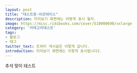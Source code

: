 ```yaml
---
layout: post
title: "테스트용-아르테미스"
description: 미리보기 화면에는 어떻게 표시 될지.
image: https://misc.ridibooks.com/cover/510000690/xxlarge
category: '카테고리테스트'
tags:
- 블로그
- 태그
twitter_text: 트위터 게시글은 이렇게 갑니다.
introduction: 미리보기 화면에는 이렇게 표시됩니다2.
---
```

 
추석 맞이 테스트
